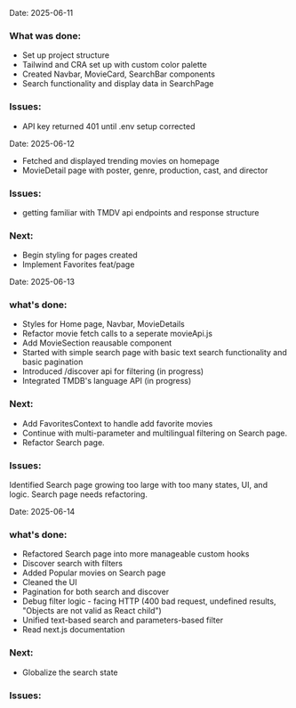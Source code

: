 Date: 2025-06-11

### What was done:

- Set up project structure
- Tailwind and CRA set up with custom color palette
- Created Navbar, MovieCard, SearchBar components
- Search functionality and display data in SearchPage

### Issues:

- API key returned 401 until .env setup corrected

Date: 2025-06-12

- Fetched and displayed trending movies on homepage
- MovieDetail page with poster, genre, production, cast, and director

### Issues:

- getting familiar with TMDV api endpoints and response structure

### Next:

- Begin styling for pages created
- Implement Favorites feat/page

Date: 2025-06-13

### what's done:

- Styles for Home page, Navbar, MovieDetails
- Refactor movie fetch calls to a seperate movieApi.js
- Add MovieSection reausable component
- Started with simple search page with basic text search functionality and basic pagination
- Introduced /discover api for filtering (in progress)
- Integrated TMDB's language API (in progress)

### Next:

- Add FavoritesContext to handle add favorite movies
- Continue with multi-parameter and multilingual filtering on Search page.
- Refactor Search page.

### Issues:

Identified Search page growing too large with too many states, UI, and logic. Search page needs refactoring.

Date: 2025-06-14

### what's done:

- Refactored Search page into more manageable custom hooks
- Discover search with filters
- Added Popular movies on Search page
- Cleaned the UI
- Pagination for both search and discover
- Debug filter logic - facing HTTP (400 bad request, undefined results, "Objects are not valid as React child")
- Unified text-based search and parameters-based filter
- Read next.js documentation

### Next:
-  Globalize the search state

### Issues:
